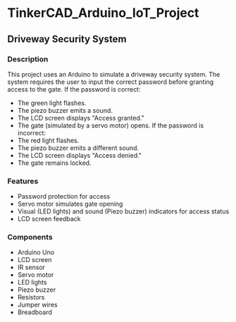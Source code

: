# TinkerCAD_Arduino_IoT_Project
## Driveway Security System
### Description
This project uses an Arduino to simulate a driveway security system. The system requires the user to input the correct password before granting access to the gate.
If the password is correct:
- The green light flashes.
- The piezo buzzer emits a sound.
- The LCD screen displays "Access granted."
- The gate (simulated by a servo motor) opens.
If the password is incorrect:
- The red light flashes.
- The piezo buzzer emits a different sound.
- The LCD screen displays "Access denied."
- The gate remains locked.

### Features
- Password protection for access
- Servo motor simulates gate opening
- Visual (LED lights) and sound (Piezo buzzer) indicators for access status
- LCD screen feedback

### Components
- Arduino Uno
- LCD screen
- IR sensor
- Servo motor
- LED lights
- Piezo buzzer
- Resistors
- Jumper wires
- Breadboard
